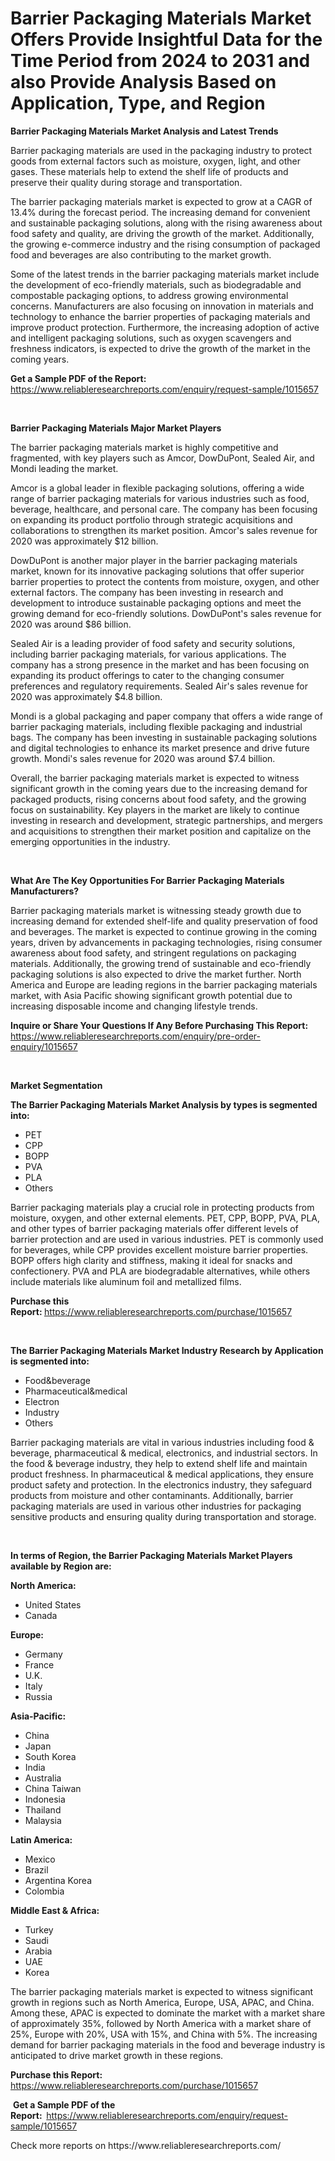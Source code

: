 <p><h1>Barrier Packaging Materials Market Offers Provide Insightful Data for the Time Period from 2024 to 2031 and also Provide Analysis Based on Application, Type, and Region</h1></p><p><strong>Barrier Packaging Materials Market Analysis and Latest Trends</strong></p>
<p><p>Barrier packaging materials are used in the packaging industry to protect goods from external factors such as moisture, oxygen, light, and other gases. These materials help to extend the shelf life of products and preserve their quality during storage and transportation.</p><p>The barrier packaging materials market is expected to grow at a CAGR of 13.4% during the forecast period. The increasing demand for convenient and sustainable packaging solutions, along with the rising awareness about food safety and quality, are driving the growth of the market. Additionally, the growing e-commerce industry and the rising consumption of packaged food and beverages are also contributing to the market growth.</p><p>Some of the latest trends in the barrier packaging materials market include the development of eco-friendly materials, such as biodegradable and compostable packaging options, to address growing environmental concerns. Manufacturers are also focusing on innovation in materials and technology to enhance the barrier properties of packaging materials and improve product protection. Furthermore, the increasing adoption of active and intelligent packaging solutions, such as oxygen scavengers and freshness indicators, is expected to drive the growth of the market in the coming years.</p></p>
<p><strong>Get a Sample PDF of the Report:&nbsp;</strong> <a href="https://www.reliableresearchreports.com/enquiry/request-sample/1015657">https://www.reliableresearchreports.com/enquiry/request-sample/1015657</a></p>
<p>&nbsp;</p>
<p><strong>Barrier Packaging Materials Major Market Players</strong></p>
<p><p>The barrier packaging materials market is highly competitive and fragmented, with key players such as Amcor, DowDuPont, Sealed Air, and Mondi leading the market. </p><p>Amcor is a global leader in flexible packaging solutions, offering a wide range of barrier packaging materials for various industries such as food, beverage, healthcare, and personal care. The company has been focusing on expanding its product portfolio through strategic acquisitions and collaborations to strengthen its market position. Amcor's sales revenue for 2020 was approximately $12 billion.</p><p>DowDuPont is another major player in the barrier packaging materials market, known for its innovative packaging solutions that offer superior barrier properties to protect the contents from moisture, oxygen, and other external factors. The company has been investing in research and development to introduce sustainable packaging options and meet the growing demand for eco-friendly solutions. DowDuPont's sales revenue for 2020 was around $86 billion.</p><p>Sealed Air is a leading provider of food safety and security solutions, including barrier packaging materials, for various applications. The company has a strong presence in the market and has been focusing on expanding its product offerings to cater to the changing consumer preferences and regulatory requirements. Sealed Air's sales revenue for 2020 was approximately $4.8 billion.</p><p>Mondi is a global packaging and paper company that offers a wide range of barrier packaging materials, including flexible packaging and industrial bags. The company has been investing in sustainable packaging solutions and digital technologies to enhance its market presence and drive future growth. Mondi's sales revenue for 2020 was around $7.4 billion. </p><p>Overall, the barrier packaging materials market is expected to witness significant growth in the coming years due to the increasing demand for packaged products, rising concerns about food safety, and the growing focus on sustainability. Key players in the market are likely to continue investing in research and development, strategic partnerships, and mergers and acquisitions to strengthen their market position and capitalize on the emerging opportunities in the industry.</p></p>
<p>&nbsp;</p>
<p><strong>What Are The Key Opportunities For Barrier Packaging Materials Manufacturers?</strong></p>
<p><p>Barrier packaging materials market is witnessing steady growth due to increasing demand for extended shelf-life and quality preservation of food and beverages. The market is expected to continue growing in the coming years, driven by advancements in packaging technologies, rising consumer awareness about food safety, and stringent regulations on packaging materials. Additionally, the growing trend of sustainable and eco-friendly packaging solutions is also expected to drive the market further. North America and Europe are leading regions in the barrier packaging materials market, with Asia Pacific showing significant growth potential due to increasing disposable income and changing lifestyle trends.</p></p>
<p><strong>Inquire or Share Your Questions If Any Before Purchasing This Report:</strong> <a href="https://www.reliableresearchreports.com/enquiry/pre-order-enquiry/1015657">https://www.reliableresearchreports.com/enquiry/pre-order-enquiry/1015657</a></p>
<p>&nbsp;</p>
<p><strong>Market Segmentation</strong></p>
<p><strong>The Barrier Packaging Materials Market Analysis by types is segmented into:</strong></p>
<p><ul><li>PET</li><li>CPP</li><li>BOPP</li><li>PVA</li><li>PLA</li><li>Others</li></ul></p>
<p><p>Barrier packaging materials play a crucial role in protecting products from moisture, oxygen, and other external elements. PET, CPP, BOPP, PVA, PLA, and other types of barrier packaging materials offer different levels of barrier protection and are used in various industries. PET is commonly used for beverages, while CPP provides excellent moisture barrier properties. BOPP offers high clarity and stiffness, making it ideal for snacks and confectionery. PVA and PLA are biodegradable alternatives, while others include materials like aluminum foil and metallized films.</p></p>
<p><strong>Purchase this Report:&nbsp;</strong><a href="https://www.reliableresearchreports.com/purchase/1015657">https://www.reliableresearchreports.com/purchase/1015657</a></p>
<p>&nbsp;</p>
<p><strong>The Barrier Packaging Materials Market Industry Research by Application is segmented into:</strong></p>
<p><ul><li>Food&beverage</li><li>Pharmaceutical&medical</li><li>Electron</li><li>Industry</li><li>Others</li></ul></p>
<p><p>Barrier packaging materials are vital in various industries including food & beverage, pharmaceutical & medical, electronics, and industrial sectors. In the food & beverage industry, they help to extend shelf life and maintain product freshness. In pharmaceutical & medical applications, they ensure product safety and protection. In the electronics industry, they safeguard products from moisture and other contaminants. Additionally, barrier packaging materials are used in various other industries for packaging sensitive products and ensuring quality during transportation and storage.</p></p>
<p>&nbsp;</p>
<p><strong>In terms of Region, the Barrier Packaging Materials Market Players available by Region are:</strong></p>
<p>
    <p> <strong> North America: </strong>
        <ul>
            <li>United States</li>
            <li>Canada</li>
        </ul>
        </p> 
    <p> <strong> Europe: </strong>
        <ul>
            <li>Germany</li>
            <li>France</li>
            <li>U.K.</li>
            <li>Italy</li>
            <li>Russia</li>
        </ul>
        </p> 
    <p> <strong> Asia-Pacific: </strong>
        <ul>
            <li>China</li>
            <li>Japan</li>
            <li>South Korea</li>
            <li>India</li>
            <li>Australia</li>
            <li>China Taiwan</li>
            <li>Indonesia</li>
            <li>Thailand</li>
            <li>Malaysia</li>
        </ul>
        </p> 
    <p> <strong> Latin America: </strong>
        <ul>
            <li>Mexico</li>
            <li>Brazil</li>
            <li>Argentina Korea</li>
            <li>Colombia</li>
        </ul>
        </p> 
    <p> <strong> Middle East & Africa: </strong>
        <ul>
            <li>Turkey</li>
            <li>Saudi</li>
            <li>Arabia</li>
            <li>UAE</li>
            <li>Korea</li>
        </ul>
    </p>
    </p>
<p><p>The barrier packaging materials market is expected to witness significant growth in regions such as North America, Europe, USA, APAC, and China. Among these, APAC is expected to dominate the market with a market share of approximately 35%, followed by North America with a market share of 25%, Europe with 20%, USA with 15%, and China with 5%. The increasing demand for barrier packaging materials in the food and beverage industry is anticipated to drive market growth in these regions.</p></p>
<p><strong>Purchase this Report: </strong><a href="https://www.reliableresearchreports.com/purchase/1015657">https://www.reliableresearchreports.com/purchase/1015657</a></p>
<p>&nbsp;<strong>Get a Sample PDF of the Report:&nbsp;&nbsp;</strong><a href="https://www.reliableresearchreports.com/enquiry/request-sample/1015657">https://www.reliableresearchreports.com/enquiry/request-sample/1015657</a></p>
<p><strong></strong></p>
<p>Check more reports on https://www.reliableresearchreports.com/</p>